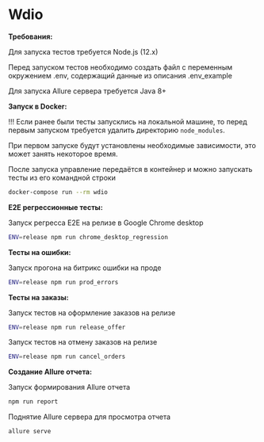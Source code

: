 # Wdio

**Требования:**

Для запуска тестов требуется Node.js (12.x)

Перед запуском тестов необходимо создать файл с переменным окружением .env, содержащий данные из описания .env_example

Для запуска Allure сервера требуется Java 8+

**Запуск в Docker:**

!!! Если ранее были тесты запусклись на локальной машине, то перед первым запуском требуется удалить директорию `node_modules`.

При первом запуске будут установлены необходимые зависимости, это может занять некоторое время.

После запуска управление передаётся в контейнер и можно запускать тесты из его командной строки
```bash
docker-compose run --rm wdio
```

**E2E регрессионные тесты:**

Запуск регресса Е2Е на релизе в Google Chrome desktop
```bash
ENV=release npm run chrome_desktop_regression
```

**Тесты на ошибки:**

Запуск прогона на битрикс ошибки на проде
```bash
ENV=release npm run prod_errors
```

**Тесты на заказы:**

Запуск тестов на оформление заказов на релизе
```bash
ENV=release npm run release_offer
```

Запуск тестов на отмену заказов на релизе
```bash
ENV=release npm run cancel_orders
```

**Создание Allure отчета:**

Запуск формирования Allure отчета
```bash
npm run report
```

Поднятие Allure сервера для просмотра отчета
```bash
allure serve
```